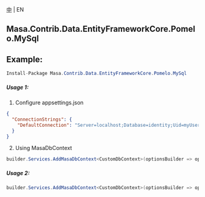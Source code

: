 [中](README.zh-CN.md) | EN

## Masa.Contrib.Data.EntityFrameworkCore.Pomelo.MySql

## Example:

```c#
Install-Package Masa.Contrib.Data.EntityFrameworkCore.Pomelo.MySql
```

##### Usage 1:

1. Configure appsettings.json

``` appsettings.json
{
  "ConnectionStrings": {
    "DefaultConnection": "Server=localhost;Database=identity;Uid=myUsername;Pwd=P@ssw0rd;"
  }
}
```

2. Using MasaDbContext

``` C#
builder.Services.AddMasaDbContext<CustomDbContext>(optionsBuilder => optionsBuilder.UseFilter().UseMySql(Microsoft.EntityFrameworkCore.ServerVersion.Parse("5.7.28-mysql")));
```

##### Usage 2:

``` C#
builder.Services.AddMasaDbContext<CustomDbContext>(optionsBuilder => optionsBuilder.UseFilter().UseMySql("Server=localhost;Database=identity;Uid=myUsername;Pwd=P@ssw0rd;", Microsoft.EntityFrameworkCore.ServerVersion.Parse("5.7.28-mysql")));
```
